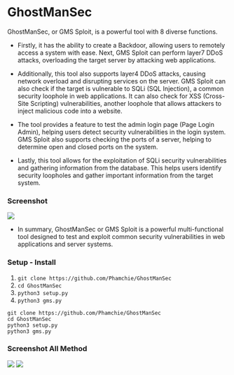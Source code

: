 # GhostManSec
GhostManSec, or GMS Sploit, is a powerful tool with 8 diverse functions. 

- Firstly, it has the ability to create a Backdoor, allowing users to remotely access a system with ease. Next, GMS Sploit can perform layer7 DDoS attacks, overloading the target server by attacking web applications.

- Additionally, this tool also supports layer4 DDoS attacks, causing network overload and disrupting services on the server. GMS Sploit can also check if the target is vulnerable to SQLi (SQL Injection), a common security loophole in web applications. It can also check for XSS (Cross-Site Scripting) vulnerabilities, another loophole that allows attackers to inject malicious code into a website.
- The tool provides a feature to test the admin login page (Page Login Admin), helping users detect security vulnerabilities in the login system. GMS Sploit also supports checking the ports of a server, helping to determine open and closed ports on the system.

- Lastly, this tool allows for the exploitation of SQLi security vulnerabilities and gathering information from the database. This helps users identify security loopholes and gather important information from the target system.

### Screenshot
<img src="https://github.com/Phamchie/GhostManSec/blob/main/img/Screenshot_2023-08-11-21-05-09-43.jpg">

- In summary, GhostManSec or GMS Sploit is a powerful multi-functional tool designed to test and exploit common security vulnerabilities in web applications and server systems.

### Setup - Install
1. `git clone https://github.com/Phamchie/GhostManSec`
2. `cd GhostManSec`
3. `python3 setup.py`
4. `python3 gms.py`
```
git clone https://github.com/Phamchie/GhostManSec
cd GhostManSec
python3 setup.py
python3 gms.py
```
### Screenshot All Method
<img src="https://raw.githubusercontent.com/Phamchie/GhostManSec/main/img/Screenshot_2023-08-12-01-08-59-89.jpg">

<img src="https://raw.githubusercontent.com/Phamchie/GhostManSec/main/img/Screenshot_2023-08-12-01-09-13-96.jpg">

